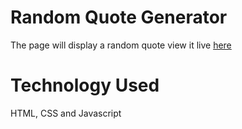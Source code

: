 # Random Quote Generator

The page will display a random quote 
view it live [here ](https://kevinleemoody.github.io/random_quote_generator/)

# Technology Used
HTML, CSS and Javascript 


